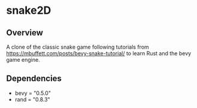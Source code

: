# snake2D

## Overview
A clone of the classic snake game following tutorials from https://mbuffett.com/posts/bevy-snake-tutorial/ to learn Rust and the bevy game engine.

## Dependencies
* bevy = "0.5.0"
* rand = "0.8.3"